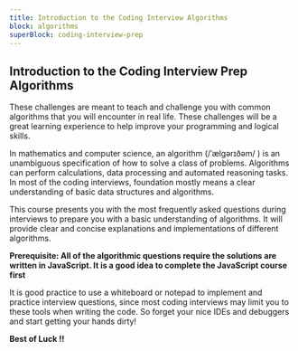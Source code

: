 ```yaml
---
title: Introduction to the Coding Interview Algorithms
block: algorithms
superBlock: coding-interview-prep
---
```


## Introduction to the Coding Interview Prep Algorithms

These challenges are meant to teach and challenge you with common algorithms that you will encounter in real life. These challenges will be a great learning experience to help improve your programming and logical skills.

In mathematics and computer science, an algorithm (/ˈælɡərɪðəm/ ) is an unambiguous specification of how to solve a class of problems. Algorithms can perform calculations, data processing and automated reasoning tasks.
In most of the coding interviews, foundation mostly means a clear understanding of basic data structures and algorithms.

This course presents you with the most frequently asked questions during interviews to prepare you with a basic understanding of algorithms.
It will provide clear and concise explanations and implementations of different algorithms.

**Prerequisite: All of the algorithmic questions require the solutions are written in JavaScript. It is a good idea to complete the JavaScript course first**

It is good practice to use a whiteboard or notepad to implement and practice interview questions, since most coding interviews may limit you to these tools when writing the code. So forget your nice IDEs and debuggers and start getting your hands dirty!

**Best of Luck !!**
